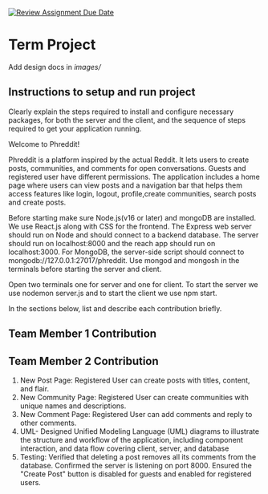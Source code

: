 [![Review Assignment Due Date](https://classroom.github.com/assets/deadline-readme-button-22041afd0340ce965d47ae6ef1cefeee28c7c493a6346c4f15d667ab976d596c.svg)](https://classroom.github.com/a/MVUO33FO)
# Term Project

Add design docs in *images/*

## Instructions to setup and run project
Clearly explain the steps required to install and configure necessary packages,
for both the server and the client, and the sequence of steps required to get
your application running.


Welcome to Phreddit!

Phreddit is a platform inspired by the actual Reddit. It lets users to create posts, communities, and comments for open conversations. Guests and registered user have different permissions. The application includes a home page where users can view posts and a navigation bar that helps them access features like login, logout, profile,create communities, search posts and create posts.

Before starting make sure Node.js(v16 or later) and mongoDB are installed. We use React.js along with CSS for the frontend. The Express web server should run on Node and should connect to a backend database. The server should run on localhost:8000 and the reach app should run on localhost:3000. For MongoDB, the server-side script should connect to mongodb://127.0.0.1:27017/phreddit. Use mongod and mongosh in the terminals before starting the server and client.


Open two terminals one for server and one for client. To start the server we use nodemon server.js and to start the client we use npm start.



In the sections below, list and describe each contribution briefly.

## Team Member 1 Contribution

## Team Member 2 Contribution
1) New Post Page: Registered User can create posts with titles, content, and flair.
2) New Community Page: Registered User can create communities with unique names and descriptions.
3) New Comment Page: Registered User can add comments and reply to other comments.
4) UML- Designed Unified Modeling Language (UML) diagrams to illustrate the structure and workflow of the application, including component interaction, and data flow covering client, server, and database
5) Testing: Verified that deleting a post removes all its comments from the database. Confirmed the server is listening on port 8000. Ensured the "Create Post" button is disabled for guests and enabled for registered users.
